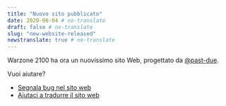 ```yaml
---
title: "Nuovo sito pubblicato"
date: 2020-06-04 # no-translate
draft: false # no-translate
slug: "new-website-released"
newstranslate: true # no-translate
---
```


Warzone 2100 ha ora un nuovissimo sito Web, progettato da [@past-due](https://github.com/past-due).

Vuoi aiutare?
- [Segnala bug nel sito web](https://github.com/Warzone2100/wz2100.net/issues/new/choose)
- [Aiutaci a tradurre il sito web](https://github.com/Warzone2100/wz2100.net/blob/master/docs/Translations.md#how-do-i-help-translate)

